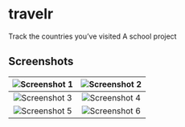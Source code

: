 # travelr
Track the countries you’ve visited
A school project

## Screenshots
| ![Screenshot 1](https://i.imgur.com/qvXdCVn.png) | ![Screenshot 2](https://i.imgur.com/8ziOmw3.png) |
|:-------------------------:|:-------------------------:|
| ![Screenshot 3](https://i.imgur.com/nNRjSbQ.png) | ![Screenshot 4](https://i.imgur.com/KgtGRiy.png) |
| ![Screenshot 5](https://i.imgur.com/kOvDDAk.png) | ![Screenshot 6](https://i.imgur.com/sy9Utcb.png) |